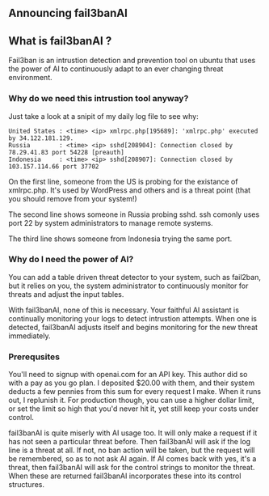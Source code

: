 
## Announcing fail3banAI

## What is fail3banAI ?

Fail3ban is an intrustion detection and prevention tool on ubuntu that uses the power of AI to
continuously adapt to an ever changing threat environment.

### Why do we need this intrustion tool anyway?

Just take a look at a snipit of my daily log file to see why:

```
United States : <time> <ip> xmlrpc.php[195689]: 'xmlrpc.php' executed by 34.122.181.129.
Russia        : <time> <ip> sshd[208904]: Connection closed by 78.29.41.83 port 54228 [preauth]
Indonesia     : <time> <ip> sshd[208907]: Connection closed by 103.157.114.66 port 37702
```

On the first line, someone from the US is probing for the existance of xmlrpc.php. It's used by WordPress
and others and is a threat point (that you should remove from your system!)

The second line shows someone in Russia probing sshd. ssh comonly uses port 22 by system administrators
to manage remote systems.

The third line shows someone from Indonesia trying the same port.

### Why do I need the power of AI?

You can add a table driven threat detector to your system, such as fail2ban, but it relies on
you, the system administrator to continuously monitor for threats and adjust the input tables.

With fail3banAI, none of this is necessary. Your faithful AI assistant is continually monitoring
your logs to detect intrustion attempts. When one is detected, fail3banAI adjusts itself and
begins monitoring for the new threat immediately.

### Prerequsites

You'll need to signup with openai.com for an API key. This author did so with a pay as you go plan. I deposited
$20.00 with them, and their system deducts a few pennies from this sum for every request I make.
When it runs out, I replunish it. For production though, you can use a higher dollar limit, or set the limit so high that you'd never hit it, yet still keep your costs under control.

fail3banAI is quite miserly with AI usage too. It will only make a request if it has not seen a particular threat
before. Then fail3banAI will ask if the log line is a threat at all. If not, no ban action will be taken, but the
request will be remembered, so as to not ask AI again. If AI comes back with yes, it's a threat, then fail3banAI
will ask for the control strings to monitor the threat. When these are returned fail3banAI incorporates
these into its control structures.






